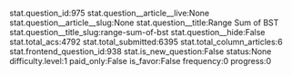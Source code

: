 stat.question_id:975
stat.question__article__live:None
stat.question__article__slug:None
stat.question__title:Range Sum of BST
stat.question__title_slug:range-sum-of-bst
stat.question__hide:False
stat.total_acs:4792
stat.total_submitted:6395
stat.total_column_articles:6
stat.frontend_question_id:938
stat.is_new_question:False
status:None
difficulty.level:1
paid_only:False
is_favor:False
frequency:0
progress:0
